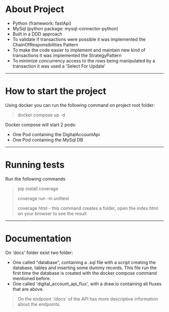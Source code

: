 # About Project
- Python (framework: fastApi)
- MySql (python package: mysql-connector-python)
- Built in a DDD approach
- To validate if transactions were possible it was implemented the ChainOfResponsibilities Pattern
- To make the code easier to implement and maintain new kind of transactions it was implemented the StrategyPattern
- To minimize concurrency access to the rows being manipulated by a transaction it was used a 'Select For Update'
---
# How to start the project
Using docker you can run the following command on project root folder:
> docker compose up -d

Docker compose will start 2 pods:
- One Pod containing the DigitalAccountApi
- One Pod containing the MySql DB
---
# Running tests
Run the following commands
> pip install coverage
>
> coverage run -m unittest
> 
> coverage html - this command creates a folder, open the index.html on your browser to see the result
---
# Documentation
On 'docs' folder exist two folder:
- One called "database", containing a .sql file with a script creating the database,
  tables and inserting some dummy records. This file run the first time the database is created with the docker compose 
  command mentioned before.
- One called 'digital_account_api_flux', with a draw.io containing all fluxes that are above.
> On the endpoint '/docs' of the API has more descriptive information about the endpoints.